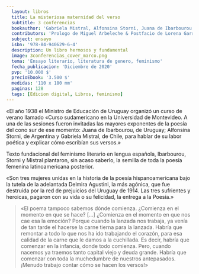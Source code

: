 ```yaml
---
  layout: libros
  title: La misteriosa maternidad del verso
  subtitle: 3 conferencias
  bookauthor: 'Gabriela Mistral, Alfonsina Storni, Juana de Ibarbourou'
  contributors: 'Prologo de Miguel Arbeleche & Postfacio de Lorena Garrido'
  subject: ensayo
  isbn: '978-84-940629-6-4'
  description: Un libro hermosos y fundamental
  image: 3conferencias_cover_marco.png
  tema: 'Ensayo literario, literatura de genero, feminismo'
  fecha_publicacion: 'Diciembre de 2020'
  pvp: '10.000 $'
  precioEbook: '3.500 $'
  medidas: '110 x 180 mm'
  paginas: 128
  tags: [Edicion digital, Libros, feminismo]
---
```

«El año 1938 el Ministro de Educación de Uruguay organizó un curso de verano llamado «Curso sudamericano en la Universidad de Montevideo. A una de las sesiones fueron invitadas las mayores exponentes de la poesía del cono sur de ese momento: Juana de Ibarbourou, de Uruguay; Alfonsina Storni, de Argentina y Gabriela Mistral, de Chile, para hablar de su labor poética y explicar cómo escribían sus versos.»

Texto fundacional del feminismo literario en lengua española, Ibarbourou, Storni y Mistral plantaron, sin acaso saberlo, la semilla de toda la poesía femenina latinoamericana posterior.

«Son tres mujeres unidas en la historia de la poesía hispanoamericana bajo la tutela de la adelantada Delmira Agustini, la más agónica, que fue destruida por la red de prejuicios del Uruguay de 1914. Las tres sufrientes y heroicas, pagaron con su vida o su felicidad, la entrega a la Poesía.»

>«El poema tampoco sabemos dónde comienza.
>¿Comienza en el momento en que se hace? […]
>¿Comienza en el momento en que nos cae esa
>la emoción? Porque cuando la lanzada nos trabaja,
>ya venía de tan tarde el hacerse la carne tierna
>para la lanzada.
>Habría que remontar a todo lo que nos ha ido
>trabajando el corazón, para esa calidad de la carne
>que le damos a la cuchillada. Es decir, habría que
>comenzar en la infancia, donde todo comienza.
>Pero, cuando nacemos ya traemos tanto capital
>viejo y deuda grande.
>Habría que comenzar con toda la muchedumbre
>de nuestros antepasados. ¡Menudo trabajo contar
>cómo se hacen los versos!»
